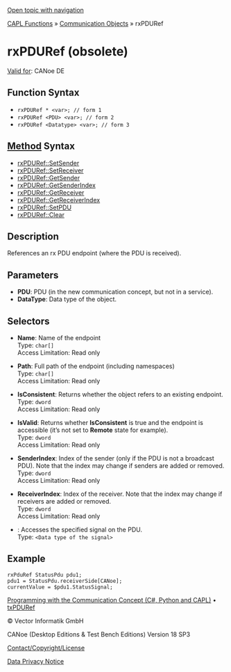 [Open topic with navigation](../../../../../CANoeDEFamily.htm#Topics/CAPLFunctions/CommunicationObjects/Objects/CAPLfunctionRxPDURef.md)

[CAPL Functions](../../CAPLfunctions.md) » [Communication Objects](../CAPLfunctionsCOOverview.md) » rxPDURef

# rxPDURef (obsolete)

[Valid for](../../../Shared/FeatureAvailability.md): CANoe DE

## Function Syntax

- `rxPDURef * <var>; // form 1`
- `rxPDURef <PDU> <var>; // form 2`
- `rxPDURef <Datatype> <var>; // form 3`

## [Method](../../../Shared/CAPL/General/ClassesAndObjects.md) Syntax

- [rxPDURef::SetSender](../Methods/CAPLfunctionSetSender.md)
- [rxPDURef::SetReceiver](../Methods/CAPLfunctionSetReceiver.md)
- [rxPDURef::GetSender](../Methods/CAPLfunctionGetSender.md)
- [rxPDURef::GetSenderIndex](../Methods/CAPLfunctionGetSenderIndex.md)
- [rxPDURef::GetReceiver](../Methods/CAPLfunctionGetReceiver.md)
- [rxPDURef::GetReceiverIndex](../Methods/CAPLfunctionGetReceiverIndex.md)
- [rxPDURef::SetPDU](../Methods/CAPLfunctionSetPDU.md)
- [rxPDURef::Clear](../Methods/CAPLfunctionClear.md)

## Description

References an rx PDU endpoint (where the PDU is received).

## Parameters

- **PDU**: PDU (in the new communication concept, but not in a service).
- **DataType**: Data type of the object.

## Selectors

- **Name**: Name of the endpoint  
  Type: `char[]`  
  Access Limitation: Read only

- **Path**: Full path of the endpoint (including namespaces)  
  Type: `char[]`  
  Access Limitation: Read only

- **IsConsistent**: Returns whether the object refers to an existing endpoint.  
  Type: `dword`  
  Access Limitation: Read only

- **IsValid**: Returns whether **IsConsistent** is true and the endpoint is accessible (it’s not set to **Remote** state for example).  
  Type: `dword`  
  Access Limitation: Read only

- **SenderIndex**: Index of the sender (only if the PDU is not a broadcast PDU). Note that the index may change if senders are added or removed.  
  Type: `dword`  
  Access Limitation: Read only

- **ReceiverIndex**: Index of the receiver. Note that the index may change if receivers are added or removed.  
  Type: `dword`  
  Access Limitation: Read only

- **<SignalName>**: Accesses the specified signal on the PDU.  
  Type: `<Data type of the signal>`

## Example

```plaintext
rxPduRef StatusPdu pdu1;
pdu1 = StatusPdu.receiverSide[CANoe];
currentValue = $pdu1.StatusSignal;
```

[Programming with the Communication Concept (C#, Python and CAPL)](../../../CANoeCANalyzer/CommunicationConcept/Programming/CCP.md) • [txPDURef](CAPLfunctionTxPDURef.md)

© Vector Informatik GmbH

CANoe (Desktop Editions & Test Bench Editions) Version 18 SP3

[Contact/Copyright/License](../../../Shared/ContactCopyrightLicense.md)

[Data Privacy Notice](https://www.vector.com/int/en/company/get-info/privacy-policy/)